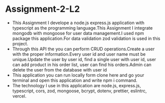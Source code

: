 # Assignment-2-L2
* This Assignment I develope a node.js express.js application with typescript as the programming language.This Assignment I integrate mongodb with mongoose for user data management.I used npm package this application.For data validation zod validation is used in this project.
* Through this API the you can perform CRUD operations.Create a user with the proper information.Every user id and user name must be unique.Update the user by user id, find a single user with user id, user can add product in his order list, user can find his orders.Admin can delete the user from the database with user id
* This application you can run locally form clone here and go your terminal and open this application and write npm i command.
* The technology I use in this application are node.js, express.js, typescript, cors, zod, mongoose, bcrypt, dotenv, prettier, eslintrc, vercel.

